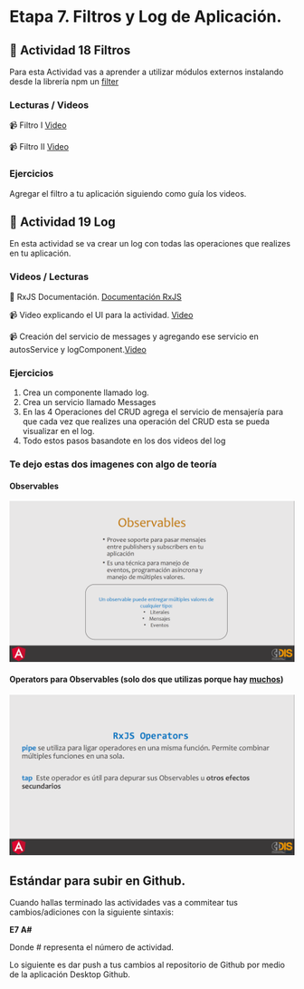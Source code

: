 # Etapa 7. Filtros y Log de Aplicación.

## :mushroom: Actividad 18 Filtros

Para esta Actividad vas a aprender a utilizar módulos externos instalando desde la librería npm un [filter](https://www.npmjs.com/package/ng2-search-filter)


### Lecturas / Videos

:video_camera: Filtro I [Video](https://youtu.be/3elhU1t9B9A)

:video_camera: Filtro II [Video](https://youtu.be/4Go91q6X45o)

### Ejercicios

Agregar el filtro a tu aplicación siguiendo como guía los videos.



## :mushroom: Actividad 19 Log 

En esta actividad se va crear un log con todas las operaciones que realizes en tu aplicación.


### Videos / Lecturas

:link: RxJS Documentación. [Documentación RxJS](https://rxjs-dev.firebaseapp.com/guide/overview)

:video_camera: Video explicando el UI para la actividad. [Video](https://youtu.be/L3_3EBtWUz0)

:video_camera: Creación del servicio de messages y agregando ese servicio en autosService y logComponent.[Video](https://youtu.be/oQGUVJ111lM)



### Ejercicios

  1. Crea un componente llamado log.
  2. Crea un servicio llamado Messages
  3. En las 4 Operaciones del CRUD agrega el servicio de mensajería para que cada vez que realizes una operación del  CRUD
  esta se pueda visualizar en el log.
  4. Todo estos pasos basandote en los dos videos del log


### Te dejo estas dos imagenes con algo de teoría

#### Observables
![!](/images/observables.png)

#### Operators para Observables (solo dos que utilizas porque hay [muchos](https://rxjs-dev.firebaseapp.com/guide/operators))
![!](/images/operators.png)



## Estándar para subir en Github.

Cuando hallas terminado las actividades vas a commitear tus cambios/adiciones con la siguiente sintaxis: 

**E7 A#**

Donde # representa el número de actividad.

Lo siguiente es dar push a tus cambios al repositorio de Github por medio de la aplicación Desktop Github.
